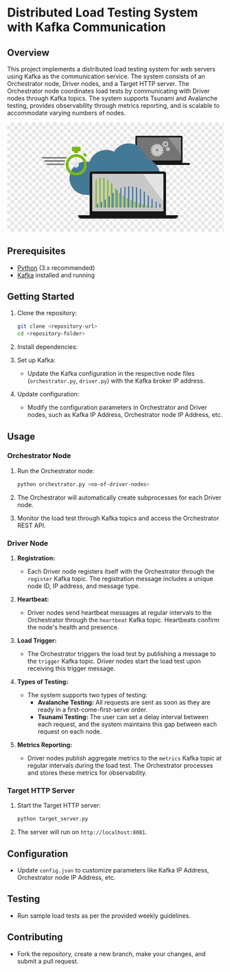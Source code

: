 # Distributed Load Testing System with Kafka Communication

## Overview

This project implements a distributed load testing system for web servers using Kafka as the communication service. The system consists of an Orchestrator node, Driver nodes, and a Target HTTP server. The Orchestrator node coordinates load tests by communicating with Driver nodes through Kafka topics. The system supports Tsunami and Avalanche testing, provides observability through metrics reporting, and is scalable to accommodate varying numbers of nodes.

![Load Testing](load-testing.png)


## Prerequisites

- [Python](https://www.python.org/) (3.x recommended)
- [Kafka](https://kafka.apache.org/) installed and running


## Getting Started

1. Clone the repository:

    ```bash
    git clone <repository-url>
    cd <repository-folder>
    ```

2. Install dependencies:

    

3. Set up Kafka:

    - Update the Kafka configuration in the respective node files (`orchestrator.py`, `driver.py`) with the Kafka broker IP address.

4. Update configuration:

    - Modify the configuration parameters in Orchestrator and Driver nodes, such as Kafka IP Address, Orchestrator node IP Address, etc.

## Usage

### Orchestrator Node

1. Run the Orchestrator node:

    ```bash
    python orchestrator.py <no-of-driver-nodes>
    ```

2. The Orchestrator will automatically create subprocesses for each Driver node.

3. Monitor the load test through Kafka topics and access the Orchestrator REST API.

### Driver Node

1. **Registration:**

    - Each Driver node registers itself with the Orchestrator through the `register` Kafka topic. The registration message includes a unique node ID, IP address, and message type.

2. **Heartbeat:**

    - Driver nodes send heartbeat messages at regular intervals to the Orchestrator through the `heartbeat` Kafka topic. Heartbeats confirm the node's health and presence.

3. **Load Trigger:**

    - The Orchestrator triggers the load test by publishing a message to the `trigger` Kafka topic. Driver nodes start the load test upon receiving this trigger message.

4. **Types of Testing:**

    - The system supports two types of testing:
        - **Avalanche Testing:** All requests are sent as soon as they are ready in a first-come-first-serve order.
        - **Tsunami Testing:** The user can set a delay interval between each request, and the system maintains this gap between each request on each node.

5. **Metrics Reporting:**

    - Driver nodes publish aggregate metrics to the `metrics` Kafka topic at regular intervals during the load test. The Orchestrator processes and stores these metrics for observability.

### Target HTTP Server

1. Start the Target HTTP server:

    ```bash
    python target_server.py
    ```

2. The server will run on `http://localhost:8081`.

## Configuration

- Update `config.json` to customize parameters like Kafka IP Address, Orchestrator node IP Address, etc.

## Testing

- Run sample load tests as per the provided weekly guidelines.

## Contributing

- Fork the repository, create a new branch, make your changes, and submit a pull request.




